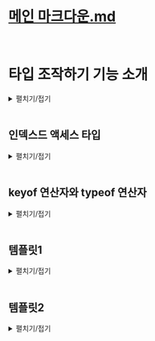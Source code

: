 # [메인 마크다운.md](../README.md)
<br>

# 타입 조작하기 기능 소개
<details>
<summary>펼치기/접기</summary>
<br>

타입을 조작한다는것은 기본 타입이나 별칭 또는 인터페이스로 만든 원래 존재하던 여러가지 타입들을 타입스크립트의 특수한 문법을 이용해서 상황에 따라 각각 다른 타입으로 변환하는 타입스크립트의 강력하고도 독특한 기능이다.   

- 원래 존재하던 타입
  ```ts
  interface {
    a: string;
    b: string;
    c: string;
  }
  ```
- 새로운 타입
  ```ts
  interface {
    a: string | number;
    b: string | number;
    c: string | number;
  }
  ```


이전시간에 배웠던 제네릭도 함수나 인터페이스, 별칭, 클래스 등에 적용해서 상황에 따라 달라지는 가변적인 타입을 정의할 수 있었기 때문에 타입을 조작하는 기능에 포함된다.  

타입스크립트는 이러한 제네릭 외에도 굉장히 다양한 타입 조작 기능을 제공한다.  
이번 섹션에서는 지난 섹션에서 배웠던 제네릭과 다음 섹션에서 배울 조건부 타입을 제외한 다음 4가지 타입조작 기능을 살펴보도록 한다.
## 1. 인덱스드 엑세스 타입  
  객체나 배열 튜플 타입으로부터 특정 프로퍼티나 특정 요소의 타입만 추출하는 타입.
  ```ts
  const post: PostList[number] = {
    title: "게시글 제목",
    content: "게시글 본문",
    author: {
     id: 1,
     name: '유혁스쿨',
     age: 34  
    }
  }
  function printAuthorInfo(author: PostList[number]["author"]) {
    console.log(`${author.id} - ${author.name}`);
  }
  ```
## 2. keyof 연산자  
  객체 타입으로부터 해당 타입 내에 정의된 프로퍼티의 키들을 유니온 타입으로 추출하는 연산자.
  ```ts
  interface Person {
    name: string;
    age: number;
    isOld: boolean;
  }
  type PersonKey = keyof Person;
  const personKey: PersonKey = '(자동완성)'
  ```
## 3. Mapped(맵드) 타입  
  자바스크립트의 Map 메소드처럼 기존의 객체 타입을 기반으로 새로운 객체 타입을 변형해서 만들 수 있는 타입.
  ```ts
  interface Person {
    name: string;
    age: number;
    isOld: boolean;
  }
  type ReadonlyPerson = {
    readonly [P in keyof Person]: Person[P]
  };
  ```
## 4. 템플릿 리터럴 타입  
  기존 String 리터럴 타입을 기반으로 정해진 패턴의 문자열만 포함하는 타입
  ```ts
  type Company = "SAMSUNG" | "NAVER" | "APPLE" | "GOOGLE"
  type Employee = "developer" | "marketer" | "designer"
  type CompanyEmployee = `${Company} - ${Employee}`
  const companyEmployee: CompanyEmployee = '(자동완성)'
  ```
</details>
<br>

## 인덱스드 액세스 타입
<details>
<summary>펼치기/접기</summary>
<br>

인덱스드 엑세스 타입이란?  
인덱스라는 것을 이용하여 다른 타입 내에 특정 프로퍼티의 타입을 추출하는 그런 타입이다.  
인덱스드 액세스 타입은 객체, 배열, 튜플에 모두 사용할 수 있기 때문에 세 가지 예시를 순서대로 모두 살펴보도록 한다.  

### 인덱스드 액세스 타입 - 객체 타입 예제
커뮤니티의 특정 게시글 하나의 타입으로 제목을 의미하는 string 타입의 title과 본문을 의미하는 string 타입의 contents 그리고 작성자 프로퍼티로 구성된 인터페이스 Post를 구현한다.
- src/chapter.ts
  ```ts
  interface Post {
    title: string;
    content: string;
    author: {
      id: number;
      name: string;
    };
  }
  ```
포스트 타입을 갖는 변수를 선언해 준다.  
- src/chapter.ts
  ```ts
  const post:Post = {
    title: "게시글 제목",
    content: "게시글 본문",
    author: {
      id: 1,
      name: "유혁스쿨"
    }
  }
  ```

게시글에서 작성자의 이름과 아이디를 붙여서 출력하는 함수가 있다고 가정하고 printAuthorInfo() 함수를 구현해 본다.  
해당 함수에는 게시글 작성자의 id와 name을 붙여 출력하는 기능을 해야 되기 때문에 특정 게시글의 작성자를 매개변수로 받아야 된다.  
따라서 author를 매개변수로 받아준 뒤 함수 내부에서 템플릿 리터럴을 이용하여 author의 name과 id를 붙여 출력해주도록 한다.
- src/chapter.ts
  ```ts
  function printAuthorInfo(author) {
    console.log(`${author.name}-${author.id}`)
  }
  ```

이렇게 작성을 하고 보면 매개변수 author에 타입을 정의해주지 않았기 때문에 오류가 발생한다.  
매개변수 author에는 어떤 타입을 지정해줘야 할까?  
지금까지 배워온 문법대로 해보면 객체 리터럴 타입으로 post 타입의 author를 단순히 지정해 주면 된다.  
이후에는 printAuthorInfoA메소드를 호출하고, 인수로는 post.author로 author 프로퍼티를 넘겨주면 될것이다.  
- src/chapter.ts
  ```ts
  function printAuthorInfoA(author: {id: number; name: string}) {
    console.log(`${author.name}-${author.id}`)
  }
  printAuthorInfoA(post.author);
  ```

그러나 위와 같은 방식으로 타입을 정의해도 어떤 문제가 발생하지는 않지만, 갑자기 post타입에서 author 프로퍼티의 작성자의 나이를 포함하라는 수정 요구사항이 떨어지게 되면 age property를 새롭게 만들어 줘야 한다.

- src/chapter.ts
  ```ts
  interface PostA {
    title: string;
    content: string;
    author: {
      id: number;
      name: string;
      age: number // 새로운 프로퍼티 추가
    };
  }
  ```
PostA 타입을 갖는 postA변수에서도 author 프로퍼티의 객체안에 27값을 할당한 age프로퍼티를 추가해줘야 된다.  

- src/chapter.ts
  ```ts
  const postA:PostA = {
    title: "게시글 제목",
    content: "게시글 본문",
    author: {
      id: 1,
      name: "유혁스쿨",
      age: 27 // 새로운 프로퍼티 정의
    }
  }
  ```
함수에도 author 매개변수의 타입에 number타입 age 프로퍼티를 별도로 추가해줘야 될것이다.  

- src/chapter.ts
  ```ts
  function printAuthorInfoB(author: {id: number; name: string; age: number}) {
    console.log(`${author.name}-${author.id}`)
  }
  ```

지금은 함수가 하나밖에 없어 그냥 추가해주면 되긴 했지만, 만약 author 객체 매개변수를 받는 함수가 여러개가 된다면 어떨까?  
PostB 인터페이스의 author 프로퍼티 객체타입 내부에 location 프로퍼티가 또 새롭게 추가된다면, 모든 함수의 매개변수 타입에 location 프로퍼티를 추가하고 타입을 지정해줘야한다.  
- src/chapter.ts
  ```ts
  interface PostB {
    title: string;
    content: string;
    author: {
      id: number;
      name: string;
      age: number;
      location: string // 새로운 프로퍼티 추가
    };
  }

  function printAuthorInfoC(author: {id: number; name: string; age: number; location: string}) {
    console.log(`${author.name}-${author.id}`)
  }
  function printAuthorInfoD(author: {id: number; name: string; age: number; location: string}) {
    console.log(`${author.name}-${author.id}`)
  }
  function printAuthorInfoE(author: {id: number; name: string; age: number; location: string}) {
    console.log(`${author.name}-${author.id}`)
  }
  ```
이런 경우에 바로 인덱스드 액세스 타입을 이용하면 좋다.  
인덱스드 액세스 타입은 이러한 객체 타입으로부터 특정 프로퍼티의 타입을 쏙 뽑아서 변수에 정의해줄 수 있도록 도와주는 좋은 문법이다.  

사용법은 아래와 같다.  
author 매개변수의 타입으로 Post인터페이스를 지정해주고, 타입 바로 옆에 객체의 괄호 표기법을 쓰듯 대괄호를 열어준 다음 string 리터럴 타입으로 뽑아내고 싶은 프로퍼티의 타입을 작성해주면 된다.
`(author: Post['author'])`  
이렇게 작성할 경우, Post타입으로부터 author프로퍼티의 value타입인 객체만 뽑아 추출해주는 것이다.  
author 매개변수에 마우스를 올려보면 `author: { id: number; name: string; }`와 같이 원하는 대로 특정 프로퍼티 타입만 추출, 적용된것을 확인할 수 있다.  

- src/chapter.ts
  ```ts
  function printAuthorInfoF(author: Post['author']) {
    console.log(`${author.name}-${author.id}`)
  }
  ```
추가로 인덱스드 액세스 타입을 이용하면 좋은 점은 author 객체에 `location: string`과 같이 새로운 프로퍼티가 추가되거나, id는 number타입이였는데 string으로 기존 프로퍼티 타입이 변경되었을 때에도 
즉시 반영을 해주기 때문에 원본 타입이 수정되더라도 별도로 추가적인 작업을 해주지 않아도 되어 굉장히 편리하다.  
참고로 이때 인덱스드 액세스 타입에서 string 리터럴 타입을 특별히 `인덱스` 라고 부른다.  
인덱스를 이용해서 특정 타입의 프로퍼티에 접근하는 의미로 인덱스드 액세스 타입이라고 부르는 것이다.  

- src/chapter.ts
  ```ts
  interface PostD {
    title: string;
    content: string;
    author: {
      id: string;
      name: string;
      age: number;
      location: string
    };
  }
  function printAuthorInfoG(author: PostD['author']) { // author: { id: string; name: string; age: number; location: string; }
    console.log(`${author.name}-${author.id}`)
  }
  ```

#### 인덱스드 액세스 타입 사용 주의점

1. 인덱스에 들어가는 문자열은 값이 아닌 타입이다.  
입문자들이 굉장히 많이 햇갈리는 부분으로, 예를들어 author라는 문자열을 key라는 변수에 할당하고, 기존 인덱스 위치에 할당할 경우 오류가 발생한다.  
인덱스에 들어올수 있는 것은 오로지 타입만 들어올 수 있는데, key는 타입이 아닌 변수, 곧 값이기 때문에 오류가 발생한것이다.  
- src/chapter.ts
  ```ts
  const key = "author"
  function printAuthorInfoH(author: PostD[key]) { // [Error] Type 'key' cannot be used as an index type.ts(2538)
    console.log(`${author.name}-${author.id}`)
  }
  ```

인덱스드 액세스 타입에서 인덱스 위치에는 오로지 타입만 올 수 있다.  
따라서 변수 key가 아닌 string 리터럴 타입을 갖는 type을 선언하여 적용할 경우 오류가 발생하지 않게 된다.  
- src/chapter.ts
  ```ts
  type inedxKey = "author"
  function printAuthorInfoI(author: PostD[inedxKey]) {
    console.log(`${author.name}-${author.id}`)
  }
  ```

2. 존재하지 않는 프로퍼티 이름 사용불가  
PostD타입에 존재하지 않는 프로퍼티를 인덱스 위치에 적용할 경우 프로퍼티가 없다는 오류를 출력한다.  
- src/chapter.ts
  ```ts
  function printAuthorInfoJ(author: PostD["what"]) { // [Error] Property 'what' does not exist on type 'PostD'.ts(2339)
    console.log(`${author.name}-${author.id}`)
  }
  ```

3. 중첩 프로퍼티 탐색
PostD 타입의 author 프로퍼티 하위의 name, id 프로퍼티의 타입만 가져오고 싶을경우 author 프로퍼티의 타입을 인덱스드 액세스 문법으로 가져온 뒤,  
동일한 방식으로 대괄호를 통해 name과 id 프로퍼티를 가져올 수 있다.  
- src/chapter.ts
  ```ts
  function printAuthorInfoK(name: PostD["author"]["name"], id: PostD["author"]["id"]) {
    console.log(`${name}-${id}`)
  }
  ```

### 인덱스드 액세스 타입 예제 2 - 배열 타입
인터페이스는 객체 타입 정의에만 특화되어 있기 때문에 배열 타입을 정의하기엔 불편하다.  
따라서 타입 별칭으로 선언하도록 한다.  
이전 Post 인터페이스를 타입 별칭으로 변경하고, 마지막에 대괄호를 추가해준다.  
포스트 타입의 요소 여러 개를 저장하는 포스트 리스트 타입으로 변경되었다.  
인덱스드 액세스 타입을 이용하여 배열 타입으로 부터 배열 요소의 타입인 Post 객체 타입을 추출하여 적용해본다.

- src/chapter.ts
  ```ts
  type PostList = {
    title: string;
    content: string;
    author: {
      id: number;
      name: string;
      age: number;
    };
  } []
  ```
변수에 배열 타입을 적용하고, 인덱스드 액세스 타입을 활용하여 요소의 타입 하나만 추출한다.  
대괄호안에 number를 적용할 경우 배열 타입으로부터 요소의 타입을 잘 추출해온 것을 확인할 수 있다.  
배열의 모든 인덱스는 기본적으로 number타입 이므로 배열의 인덱스 타입인 number 타입을 적용한것이다.  
- src/chapter.ts
  ```ts
  const postB: PostList[number] = {
    title: "게시글 제목",
    content: "게시글 본문",
    author: {
      id: 1,
      name: "유혁스쿨",
      age: 27
    }
  }
  ```
이때, 대괄호에 number 타입이 아닌 실제 인덱스로 배열에 접근하는 것처럼 number 리터럴 타입인 0, 1 등의 숫자를 넣어도 오류없이 정상적으로 작동한다.    
- src/chapter.ts
  ```ts
  const postC: PostList[3] = {
    title: "게시글 제목",
    content: "게시글 본문",
    author: {
      id: 1,
      name: "유혁스쿨",
      age: 27
    }
  }
  ```
마찬가지로 주의할 점은 3은 값이 아닌 타입이다.  
number 리터럴 타입이기 때문에 예를들어 `const num = 3;`을 선언한 뒤 아래와 같이 num을 인덱스에 적용할 경우 오류가 발생하게 된다.  
따라서, 이전 예제와 같이 인덱스에 들어가는 값은 무조건 타입이어야만 한다.
- src/chapter.ts
  ```ts
  const num = 3;
  const postD: PostList[num] = { // 'num' refers to a value, but is being used as a type here. Did you mean 'typeof num'?ts(2749)
    title: "게시글 제목",
    content: "게시글 본문",
    author: {
      id: 1,
      name: "유혁스쿨",
      age: 27
    }
  }
  ```
함수의 매개변수 타입을 바꿔보도록 한다.  
객체타입인 Post가 아닌 배열 타입에서 객체를 뽑아야하기 때문에 number 혹은 number 리터럴 타입으로 접근한 뒤, author 라는 string 리터럴 타입을 통해 author 프로퍼티를 추출한다.
- src/chapter.ts
  ```ts
  function printAuthorInfoL(author: PostList[3]["author"]) {
    console.log(`${author.name}-${author.id}`)
  }
  ```

### 인덱스드 액세스 타입 예제3 - 튜플
number, string, boolean 타입을 요소로 갖는 튜플 타입을 선언한 뒤, 각 튜플 타입을 인덱스드 액세스 타입을 통해 접근하여 개별 타입으로 추출할 수 있다.  
- src/chapter.ts
  ```ts
  type Tup = [number, string, boolean]
  type Tup0 = Tup[0] // number type
  type Tup1 = Tup[1] // string type
  type Tup2 = Tup[2] // boolean type
  ```
또한, 튜플 타입은 길이가 고정된 배열이기 때문에 존재하지 않는 인덱스 타입을 추출하려고하면 오류가 발생한다.
- src/chapter.ts
  ```ts
  type Tup3 = Tup[3] // Error]Tuple type 'Tup' of length '3' has no element at index '3'.ts(2493)
  ```
배열타입을 추출할 때처럼 인덱스에 number를 적어도 문제없다.  
이 경우 튜플 타입안에 있는 모든 타입의 최적의 공통 타입을 뽑아온다.  
마우스 커서를 올려보면 3개 타입의 최적의 공통 타입인 3개 타입의 유니온 타입으로 추출하게 된다.
- src/chapter.ts
  ```ts
  type Tup4 = Tup[number]
  ```
인덱스드 액세스 타입은, 복잡하고 큰 타입으로부터 잘게잘게 필요한 만큼만 타입을 추출할 수 있기 때문에 실무에서도 굉장히 요긴하게 사용할 수 있다.  

</details>
<br>

## keyof 연산자와 typeof 연산자
<details>
<summary>펼치기/접기</summary>
<br>

특정 객체 타입으로부터 프로퍼티 키들을 유니온 스트링 타입으로 추출하는 연산자이다.  

### 예제1)
첫번쨰로 이름과 나이를 갖는 Person타입 인터페이스를 구현한다.  
string타입의 name, number타입의 age프로퍼티를 각각 정의한다.  
두번째로 매개변수로 person타입 객체와 key 값을 받아 함수 내부에서 person객체로부터 key 프로퍼티의 값을 반환하는 함수를 구현한다.  
- src/chapter.ts
  ```ts
  interface Person {
    name: string;
    age: number;
  }
  function getPropertyKey(person, key) {
    return person[key]
  }
  ```
다음으로 Person타입을 갖는 변수 person을 정의하고, name과 age 프로퍼티에 값을 각각 할당한 뒤, 구현한 함수의 매개변수로 전달한다.  
이때, key에 해당하는 매개변수로는 "name" 값을 넘긴다.  
호출의 결과값은 객체 초기 선언시 name 프로퍼티에 할당한 `유혁스쿨`이 될것이다.  
- src/chapter.ts
  ```ts
  const person: Person = {
    name: '유혁스쿨',
    age: 32
  }
  const name = getPropertyKey(person, "name")
  console.log(name); // tsx src/chapter1.ts `유혁스쿨`
  ```
다시 함수로 돌아가 매개변수에 타입을 지정해준다.  
첫번째 매개변수 person은 Person타입으로 지정해주면 되는데, key 매개변수의 타입은 string으로 할 경우 오류가 발생한다.  
모든 문자열 값이 person 객체의 key라고 볼 수 없기 때문이다.  
예를들어 `name2` 같은 문자열 값을 전달하더라도 key의 타입이 string이기 때문에 문제가 되지 않지만, person객체에는 name2라는 프로퍼티가 없기 때문에 허용할 경우 문제가 될 수 있다.  
- src/chapter.ts
  ```ts
  function getPropertyKeyA(person: Person, key: string) {
    return person[key]
  }
  const name2 = getPropertyKeyA(person, "name2");
  console.log(name2) // tsx src/chapter1.ts `undefined`
  ```
key의 타입은 name 또는 age만 들어올 수 있게 union타입으로 만들어 줘야 한다.  
- src/chapter.ts
  ```ts
  function getPropertyKeyB(person: Person, key: "name" | "age") {
    return person[key]
  }
  ```
그러나 프러퍼티의 키의 타입을 정의할 때 위와같이 union을 쓰는건 문제가 될 가능성이 굉장히 크다.  
현재 정의한 person 객체의 프로퍼티는 2개밖에 없지만 만약 10개, 20개, 50개, 100개로 구성된다면 모든 프로퍼티의 키들을 union으로 만들기 어렵기 때문이다.  
노력한다면 쓸 수 있겠지만 비용이 많이 드는 작업이다.  
또한 person 객체에 새로운 프로퍼티가 추가되거나 또는 몇가지 프로퍼티의 이름이 수정되는 상황이 오면 그때마다, union타입에 새로운 멤버를 추가해주거나 변경해주는 등 지속적인 수정이 필요할 것이다.  

이때 사용 가능한 효율적인 문법이 바로 keyof 연산자를 사용하는 것이다.  

매개변수 key의 타입을 keyof Person으로 지정해준다.  
- src/chapter.ts
  ```ts
  function getPropertyKeyC(person: Person, key: keyof Person) {
    return person[key]
  }
  ```
이렇게 타입을 정의할 경우, "name" string 리터럴 유니온(|) "age" string 리터럴 타입으로 추출이 된다.  
만약 이때 
```ts
interface Person {
  name: string;
  age: number;
  location: string
}
```
위 코드처럼 location 프로퍼티가 추가된다고 하더라도 key의 타입을 keyof Person으로 해놓으면 key 프로퍼티에 자동으로 location도 "name"|"age"|"location" 처럼 유니언으로 추가된다.  
따라서 어떤 객체 타입의 프로퍼티의 갯수가 많더라도 혹은, 프로퍼티의 이름이 자주 바뀌거나 새로운 프로퍼티가 자주 추가되더라도, keyof 연산자를 사용할 경우 아주 쉽게 객체 타입의 프로퍼티 키들을 union타입으로 추출해낼 수 있게 된다.  

한가지 주의할 점은 keyof 연산자는 무조건 타입에만 사용할 수 있는 연산자이다.  
예를들어 `key: keyof person`과 같이 타입 혹은 인터페이스가 아닌 변수를 적용할 경우 바로 오류가 발생하게 된다.  
따라서 반드시 keyof 연산자는 뒤에 타입이 와야된다.  

### typeof 연산자와 함께 사용
```js
typeof person === "object"
```
위와같이 typeof 연산자는 자바스크립트에서 특정 변수의 타입을 string값으로 반환하는 연산자이다.  
typeof 연산자는 타입스크립트 에서 특별히 타입을 정의할 때 사용하면 동작이 다르게 바뀐다.  

실제 사용 문법은 아래와 같다.  

- src/chapter.ts
  ```ts
  const personA = {
    name: '유혁스쿨',
    age: 32
  }
  type PersonA = typeof personA;
  ```
personA 변수 선언부에 마우스를 올려보면 타입스크립트가 추론하는 변수 personA의 타입으로 정의가 잘 된것을 확인할 수 있다.  
즉, personA변수의 타입을 추론하여 PersonA라는 타입 별칭에 할당한것이다.  
typeof 연산자는 이런식으로 type을 정의할 때 사용하면 특정 변수의 타입을 뽑아내는 용도로도 활용할 수 있다.  
그렇기 때문에 keyof 연산자의 우측에 `keyof typeof 변수명` 형태로도 작성할 수 있게 된다.
- src/chapter.ts
  ```ts
  function getPropertyKeyD(person: Person, key: keyof typeof personA) {
    return person[key]
  }
  ```
typeof personA는 앞서 살펴본 personA변수의 타입을 타입스크립트가 추론한대로 객체 타입 형태로 뽑히게 된다.  
name 프로퍼티가 string으로, age 프로퍼티가 number인 객체 형태의 타입이다.  
이렇게 PersonA객체 타입으로 추출된 typeof personA 앞에 keyof 연산자를 적용할 경우 PersonA 객체의 프로퍼티를 유니온 타입으로 조합한 "name"|"age" 타입이 될것이다.  

</details>
<br>

## 템플릿1
<details>
<summary>펼치기/접기</summary>
<br>

### 
- src/chapter.ts
  ```ts
  ```

</details>
<br>

## 템플릿2
<details>
<summary>펼치기/접기</summary>
<br>

  ### 템플릿
  <details>
  <summary>펼치기/접기</summary>
  <br>

  ### 
  - src/chapter.ts
    ```ta
    ```

  </details>
  <br>

  ### 템플릿
  <details>
  <summary>펼치기/접기</summary>
  <br>

  </details>
  <br>

</details>
<br>
